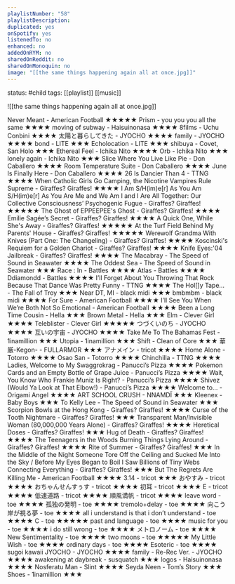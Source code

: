 ```yaml
---
playlistNumber: "58"
playlistDescription:
duplicated: yes
onSpotify: yes
listenedTo: no
enhanced: no
addedOnRYM: no
sharedOnReddit: no
sharedOnMonoquin: no
image: "[[the same things happening again all at once.jpg]]"
---
```

status: #child 
tags: [[playlist]] [[music]] 


![[the same things happening again all at once.jpg]]

Never Meant - American Football ★★★★★
Prism - you you you all the same ★★★★
moving of subway - Haisuinonasa ★★★★
8films - Uchu Conbini ★★★★
太陽と暮らしてきた - JYOCHO ★★★★
family - JYOCHO ★★★★
bond - LITE ★★★
Echolocation - LITE ★★★
shibuya - Covet, San Holo ★★★
Ethereal Feel - Ichika Nito ★★★★
Orb - Ichika Nito ★★★
lonely again - Ichika Nito ★★★
Slice Where You Live Like Pie - Don Caballero ★★★★
Room Temperature Suite - Don Caballero ★★★★
June Is Finally Here - Don Caballero ★★★★
26 Is Dancier Than 4 - TTNG ★★★★
When Catholic Girls Go Camping, the Nicotine Vampires Rule Supreme - Giraffes? Giraffes! ★★★★
I Am S/H(im)e[r] As You Am S/H(im)e[r] As You Are Me and We Am I and I Are All Together: Our Collective Consciousness’ Psychogenic Fugue - Giraffes? Giraffes! ★★★★★
The Ghost of EPPEEPEE's Ghost - Giraffes? Giraffes! ★★★★
Emilie Sagée’s Secret - Giraffes? Giraffes! ★★★★
A Quick One, While She's Away - Giraffes? Giraffes! ★★★★★
At the Turf Field Behind My Parents' House - Giraffes? Giraffes! ★★★★★
Werewolf Grandma With Knives (Part One: The Changeling) - Giraffes? Giraffes! ★★★★
Koscinski's Requiem for a Golden Chariot - Giraffes? Giraffes! ★★★★
Knife Eyes:'04 Jailbreak - Giraffes? Giraffes! ★★★★
The Macabray - The Speed of Sound in Seawater ★★★★
The Oddest Sea - The Speed of Sound in Seawater ★★★
Race : In - Battles ★★★★
Atlas - Battles ★★★★
Ddiamondd - Battles ★★★★
I’ll Forget About You Throwing That Rock Because That Dance Was Pretty Funny - TTNG ★★★★
The Hol[]y Tape… - The Fall of Troy ★★★
Near DT, MI - black midi ★★★
bmbmbm - black midi ★★★★
For Sure - American Football ★★★★
I’ll See You When We’re Both Not So Emotional - American Football ★★★★
Been a Long Time Cousin - Hella ★★★
Brown Metal - Hella ★★★
Elm - Clever Girl ★★★★
Teleblister - Clever Girl ★★★★★
つづくいのち - JYOCHO ★★★★
互いの宇宙 - JYOCHO ★★★★
Take Me To The Bahamas Fest - 1inamillion ★★★
Utopia - 1inamillion ★★★
Shift - Clean of Core ★★★
華厳-Kegon- - FULLARMOR ★★★
アナメイン - tricot ★★★★
Home Alone - Totorro ★★★★
Osao San - Totorro ★★★★
Chinchilla - TTNG ★★★★
Ladies, Welcome to My Swaggrokrag - Panucci’s Pizza ★★★★
Pokemon Cards and an Empty Bottle of Grape Juice - Panucci’s Pizza ★★★★
Wait, You Know Who Frankie Muniz Is Right? - Panucci’s Pizza ★★★★
Shivez (Would Ya Look at That Elbow!) - Panucci’s Pizza ★★★★
Welcome to… - Origami Angel ★★★★
ART SCHOOL CRUSH - NNAMDÏ ★★★
Kleenex - Baby Boys ★★★
To Kelly Lee - The Speed of Sound in Seawater ★★★
Scorpion Bowls at the Hong Kong - Giraffes? Giraffes! ★★★★
Curse of the Tooth Nightmare - Giraffes? Giraffes! ★★★
Transparent Man/Invisible Woman (80,000,000 Years Alone) - Giraffes? Giraffes! ★★★★
Heretical Doses - Giraffes? Giraffes! ★★★
Hug of Death - Giraffes? Giraffes! ★★★★
The Teenagers in the Woods Burning Things Lying Around - Giraffes? Giraffes! ★★★★
Rite of Summer - Giraffes? Giraffes! ★★★
In the Middle of the Night Someone Tore Off the Ceiling and Sucked Me Into the Sky / Before My Eyes Began to Boil I Saw Billions of Tiny Webs Connecting Everything - Giraffes? Giraffes! ★★★
But The Regrets Are Killing Me - American Football ★★★★
3.14 - tricot ★★★
おやすみ - tricot ★★★★
おちゃんせんすぅす - tricot ★★★★
初耳 - tricot ★★★★
E - tricot ★★★★
低速道路 - tricot ★★★★
順風満帆 - tricot ★★★★
leave word - toe ★★★★
孤独の発明 - toe ★★★★
tremolo+delay - toe ★★★★
向こう岸が視る夢 - toe ★★★★
all i understand is that i don’t understand - toe ★★★★
C - toe ★★★★★
past and language - toe ★★★★
music for you - toe ★★★★
i do still wrong - toe ★★★★
メトロノーム - toe ★★★★
New Sentimentality - toe ★★★★
two moons - toe ★★★★★
My Little Wish - toe ★★★★
ordinary days - toe ★★★★
Esoteric - toe ★★★★
sugoi kawaii JYOCHO - JYOCHO ★★★★
family - Re-Rec Ver. - JYOCHO ★★★★
awakening at daybreak - susquatch ★★★
logos - Haisuinonasa ★★★★
Nosferatu Man - Slint ★★★★
Seyda Neen - Tom’s Story ★★★
Shoes - 1inamillion ★★★